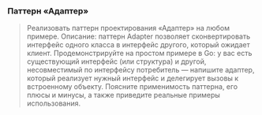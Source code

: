 ### Паттерн «Адаптер»
> Реализовать паттерн проектирования «Адаптер» на любом примере.
> Описание: паттерн Adapter позволяет сконвертировать интерфейс одного класса в интерфейс другого, который ожидает клиент.
> Продемонстрируйте на простом примере в Go: у вас есть существующий интерфейс (или структура) и другой, несовместимый по интерфейсу потребитель — напишите адаптер, который реализует нужный интерфейс и делегирует вызовы к встроенному объекту.
> Поясните применимость паттерна, его плюсы и минусы, а также приведите реальные примеры использования.